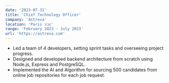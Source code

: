 ```yaml
---
date: '2023-07-31'
title: 'Chief Technology Officer'
company: 'Astreva'
location: 'Paris 🇫🇷'
range: 'February 2023 - July 2023'
url: 'https://astreva.com'
---
```


- Led a team of 4 developers, setting sprint tasks and overseeing project progress.
- Designed and developed backend architecture from scratch using Node.js, Express and PostgreSQL.
- Implemented the AI and Algorithm for sourcing 500 candidates from online job repositories for each job request.
